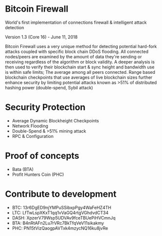 # Bitcoin Firewall
World's first implementation of connections firewall & intelligent attack detection

Version 1.3 (Core 16) - June 11, 2018

Bitcoin Firewall uses a very unique method for detecting potential hard-fork attacks coupled with specific block chain DDoS flooding. All connected nodes/peers are examined by the amount of data they're sending or receiving regardless of the algorithm or block validity. A deeper analysis is then used to verify their blockchain start & sync height and bandwidth use is within safe limits; The average among all peers connected. Range based blockchain checkpoints that use averages of live blockchain sizes further enhance security by limiting potential attacks known as >51% of distributed hashing power (double-spend, Sybil attack)

# Security Protection
- Average Dynamic Blockheight Checkpoints
- Network Flooding
- Double-Spend & >51% mining attack
- RPC & Configuration

# Proof of concepts
- Bata (BTA)
- Profit Hunters Coin (PHC)

# Contribute to development
- BTC: 13r6DgED9njYMPuSSibxpPgy4WaFeHZ4TH
- LTC: LfTwLspXKxT1qq1vVaGQ4rtgVGhdvdCT34
- DASH: XpzerV79Wsp5UDVAv9fceTBUePiHVCmnJq
- BTA: B4nRtAFn2Lu7rVRc7BkTfqVeV11sikakmy
- PHC: PN15tVizQaogpAVTxk4mzycNQ16ku8jvRe


